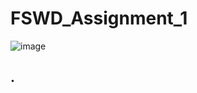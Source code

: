 # FSWD_Assignment_1
![image](https://github.com/user-attachments/assets/1ef7b41e-cc47-4f53-a91a-267cc4eac51e)
## .


